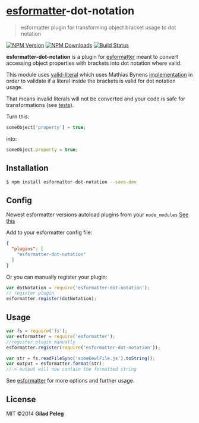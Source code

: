 # [esformatter](https://github.com/millermedeiros/esformatter)-dot-notation

> esformatter plugin for transforming object bracket usage to dot notation

[![NPM Version](http://img.shields.io/npm/v/esformatter-dot-notation.svg?style=flat)](https://npmjs.org/package/esformatter-dot-notation)
[![NPM Downloads](http://img.shields.io/npm/dm/esformatter-dot-notation.svg?style=flat)](https://npmjs.org/package/esformatter-dot-notation)
[![Build Status](http://img.shields.io/travis/pgilad/esformatter-dot-notation.svg?style=flat)](https://travis-ci.org/pgilad/esformatter-dot-notation)

**esformatter-dot-notation** is a plugin for [esformatter](https://github.com/millermedeiros/esformatter)
meant to convert accessing object properties with brackets into dot notation where valid.

This module uses [valid-literal](https://github.com/pgilad/valid-literal) which uses Mathias Bynens
[implementation](https://github.com/mathiasbynens/mothereff.in/tree/master/js-properties)
in order to validate if a literal inside the brackets is valid for dot notation usage.

That means invalid literals will not be converted and your code is safe for transformations (see [tests](tests/compare.spec.js)).

Turn this:
```js
someObject['property'] = true;
```

into:
```js
someObject.property = true;
```

## Installation

```sh
$ npm install esformatter-dot-notation --save-dev
```

## Config

Newest esformatter versions autoload plugins from your `node_modules` [See this](https://github.com/millermedeiros/esformatter#plugins)

Add to your esformatter config file:

```json
{
  "plugins": [
    "esformatter-dot-notation"
  ]
}
```

Or you can manually register your plugin:
```js
var dotNotation = require('esformatter-dot-notation');
// register plugin
esformatter.register(dotNotation);
```

## Usage

```js
var fs = require('fs');
var esformatter = require('esformatter');
//register plugin manually
esformatter.register(require('esformatter-dot-notation'));

var str = fs.readFileSync('someKewlFile.js').toString();
var output = esformatter.format(str);
//-> output will now contain the formatted string
```

See [esformatter](https://github.com/millermedeiros/esformatter) for more options and further usage.

## License

MIT ©2014 **Gilad Peleg**
